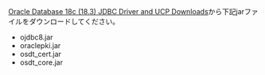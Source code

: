 
[Oracle Database 18c (18.3) JDBC Driver and UCP Downloads](https://www.oracle.com/database/technologies/appdev/jdbc-ucp-183-downloads.html)から下記jarファイルをダウンロードしてください。

+ ojdbc8.jar
+ oraclepki.jar
+ osdt_cert.jar
+ osdt_core.jar